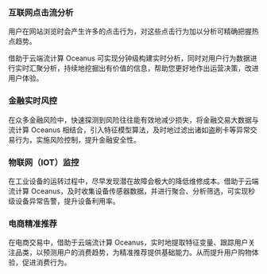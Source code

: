 ### 互联网点击流分析
用户在网站浏览时会产生许多的点击行为，对这些点击行为加以分析可精确把握热点趋势。

借助于云端流计算 Oceanus 可实现分钟级构建实时分析，同时对用户行为数据进行实时汇聚分析，持续地挖掘出有价值的信息，帮助您更好地作出运营决策，改进用户体验。

### 金融实时风控
在众多金融风险中，快速探测到风险往往能有效地减少损失，将金融交易大数据与流计算 Oceanus 相结合，引入特征模型算法，及时地过滤出诸如盗刷卡等异常交易行为，实施风险控制，提升金融安全性。

### 物联网（IOT）监控
在工业设备的运转过程中，尽早发现潜在故障会极大的降低维修成本。借助于云端流计算 Oceanus，及时收集设备传感器数据，并进行聚合、分析筛选，可实现秒级设备异常告警，提升设备利用率。

### 电商精准推荐
在电商交易中，借助于云端流计算 Oceanus，实时地提取特征变量、跟踪用户关注品类，以预测用户的消费趋势，为精准推荐提供基础能力。从而提升用户购物体验，促进消费行为。

